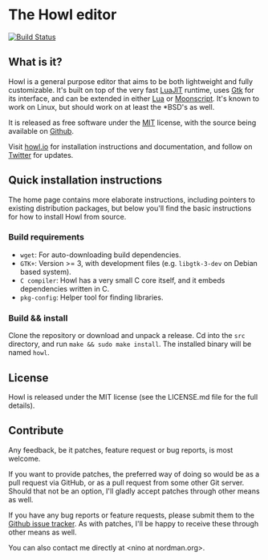 # The Howl editor

[![Build Status](https://travis-ci.org/howl-editor/howl.png?branch=master)](https://travis-ci.org/howl-editor/howl)

## What is it?

Howl is a general purpose editor that aims to be both lightweight
and fully customizable. It's built on top of the very fast
[LuaJIT](http://luajit.org) runtime, uses [Gtk](http://www.gtk.org) for its
interface, and can be extended in either [Lua](http://www.lua.org) or
[Moonscript](http://www.moonscript.org). It's known to work on Linux, but
should work on at least the \*BSD's as well.

It is released as free software under the [MIT](http://opensource.org/licenses/MIT)
license, with the source being available on [Github](https://github.com/howl-editor/howl).

Visit [howl.io](http://howl.io) for installation instructions and documentation,
and follow on [Twitter](https://twitter.com/howleditor) for updates.

## Quick installation instructions

The home page contains more elaborate instructions, including pointers to
existing distribution packages, but below you'll find the basic instructions for
how to install Howl from source.

### Build requirements

- `wget`: For auto-downloading build dependencies.
- `GTK+`: Version >= 3, with development files (e.g. `libgtk-3-dev` on Debian
based system).
- `C compiler`: Howl has a very small C core itself, and it embeds
dependencies written in C.
- `pkg-config`: Helper tool for finding libraries.

### Build && install

Clone the repository or download and unpack a release. Cd into the `src`
directory, and run `make && sudo make install`. The installed binary will be
named `howl`.

## License

Howl is released under the MIT license (see the LICENSE.md file for the full
details).

## Contribute

Any feedback, be it patches, feature request or bug reports, is most welcome.

If you want to provide patches, the preferred way of doing so would be as a pull
request via GitHub, or as a pull request from some other Git server. Should that
not be an option, I'll gladly accept patches through other means as well.

If you have any bug reports or feature requests, please submit them to the
[Github issue tracker](https://github.com/howl-editor/howl/issues). As with
patches, I'll be happy to receive these through other means as well.

You can also contact me directly at \<nino at nordman.org\>.
